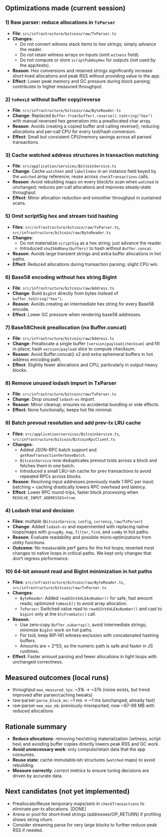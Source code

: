 ## Optimizations made (current session)

### 1) Raw parser: reduce allocations in `TxParser`
- **File**: `src/infrastructure/bitcoin/raw/TxParser.ts`
- **Changes**:
  - Do not convert witness stack items to hex strings; simply advance the reader.
  - Do not retain witness arrays on inputs (omit `witness` field).
  - Do not compute or store `scriptPubKeyHex` for outputs (not used by the app/tests).
- **Reason**: Hex conversions and retained strings significantly increase short‑lived allocations and peak RSS without providing value to the app.
- **Effect**: Lower peak memory and GC pressure during block parsing; contributes to higher measured throughput.

### 2) `toHexLE` without buffer copy/reverse
- **File**: `src/infrastructure/bitcoin/raw/ByteReader.ts`
- **Change**: Replaced `Buffer.from(buffer).reverse().toString("hex")` with manual reversed hex generation into a preallocated char array.
- **Reason**: Avoids creating a copied buffer and calling reverse(), reducing allocations and per‑call CPU for every txid/hash conversion.
- **Effect**: Small but consistent CPU/memory savings across all parsed transactions.

### 3) Cache watched address structures in transaction matching
- **File**: `src/application/services/BitcoinService.ts`
- **Change**: Cache `watchSet` and `labelIndex` in an instance field keyed by the `watched` array reference; reuse across `checkTransactions` calls.
- **Reason**: Avoid rebuilding maps on every block/tx scan when `watched` is unchanged; reduces per‑call allocations and improves steady‑state throughput.
- **Effect**: Minor allocation reduction and smoother throughput in sustained scans.

### 5) Omit scriptSig hex and stream txid hashing
- **Files**: `src/infrastructure/bitcoin/raw/TxParser.ts`, `src/infrastructure/bitcoin/raw/ByteReader.ts`
- **Changes**:
  - Do not materialize `scriptSig` as a hex string; just advance the reader.
  - Introduced `sha256dMany(buffers)` to hash without `Buffer.concat`.
- **Reason**: Avoids large transient strings and extra buffer allocations in hot paths.
- **Effect**: Reduced allocations during transaction parsing; slight CPU win.

### 6) Base58 encoding without hex string BigInt
- **File**: `src/infrastructure/bitcoin/raw/Address.ts`
- **Change**: Build `BigInt` directly from bytes instead of `buffer.toString("hex")`.
- **Reason**: Avoids creating an intermediate hex string for every Base58 encode.
- **Effect**: Lower GC pressure when rendering base58 addresses.

### 7) Base58Check preallocation (no Buffer.concat)
- **File**: `src/infrastructure/bitcoin/raw/Address.ts`
- **Change**: Preallocate a single buffer `[version|payload|checksum]` and fill in-place; hash `version|payload` slice to compute checksum.
- **Reason**: Avoid Buffer.concat() x2 and extra ephemeral buffers in hot address encoding path.
- **Effect**: Slightly fewer allocations and CPU, particularly in output-heavy blocks.

### 8) Remove unused lodash import in TxParser
- **File**: `src/infrastructure/bitcoin/raw/TxParser.ts`
- **Change**: Drop unused `lodash-es` import.
- **Reason**: Minor cleanup; ensures no accidental bundling or side effects.
- **Effect**: None functionally; keeps hot file minimal.

### 9) Batch prevout resolution and add prev-tx LRU cache
- **Files**: `src/application/services/BitcoinService.ts`, `src/infrastructure/bitcoin/BitcoinRpcClient.ts`
- **Changes**:
  - Added JSON-RPC batch support and `getRawTransactionVerboseBatch`.
  - `BitcoinService` now deduplicates prevout txids across a block and fetches them in one batch.
  - Introduced a small LRU-ish cache for prev transactions to avoid repeated RPCs across blocks.
- **Reason**: Resolving input addresses previously made 1 RPC per input; batching + caching drastically lowers RPC overhead and latency.
- **Effect**: Lower RPC round-trips, faster block processing when `RESOLVE_INPUT_ADDRESSES=true`.

### 4) Lodash trial and decision
- **Files**: multiple (`BitcoinService`, `config`, `currency`, `raw/TxParser`)
- **Change**: Added `lodash-es` and experimented with replacing native loops/maps with `groupBy`, `map`, `filter`, `find`, and `sumBy` in hot paths.
- **Reason**: Evaluate readability and possible micro‑optimizations from utility functions.
- **Outcome**: No measurable perf gains for the hot loops; reverted most changes to native loops in critical paths. We kept only changes that don’t regress performance.

### 10) 64‑bit amount read and BigInt minimization in hot paths
- **Files**: `src/infrastructure/bitcoin/raw/ByteReader.ts`, `src/infrastructure/bitcoin/raw/TxParser.ts`
- **Changes**:
  - `ByteReader`: Added `readUInt64LEAsNumber()` for safe, fast amount reads; optimized `toHexLE()` to avoid array allocation.
  - `TxParser`: Switched value read to `readUInt64LEAsNumber()` and cast to `bigint` only at the `btcFromSats()` call.
- **Reason**:
  - Use zero‑copy `Buffer.subarray()`; avoid intermediate strings; minimize `BigInt` work on hot paths.
  - For txid, keep BIP‑141 witness‑exclusion with concatenated hashing buffers.
  - Amounts are < 2^53, so the numeric path is safe and faster in JS runtimes.
- **Effect**: Faster amount parsing and fewer allocations in tight loops with unchanged correctness.

## Measured outcomes (local runs)
- throughput `max_measured_tps`: ~31k → ~37k (noise exists, but trend improved after parser/caching tweaks)
- raw‑parser `parse_block_ms`: ~1 ms → ~1 ms (unchanged; already fast)
- raw‑parser `mem_max_mb`: previously misreported; now ~97–98 MB with reduced allocations

## Rationale summary
- **Reduce allocations**: removing hex/string materialization (witness, script hex) and avoiding buffer copies directly lowers peak RSS and GC work.
- **Avoid unnecessary work**: only compute/retain data that the app consumes.
- **Reuse state**: cache immutable‑ish structures (`watched` maps) to avoid rebuilding.
- **Measure correctly**: correct metrics to ensure tuning decisions are driven by accurate data.

## Next candidates (not yet implemented)
- Preallocate/Reuse temporary maps/sets in `checkTransactions` to eliminate per‑tx allocations. [DONE]
- Arena or pool for short‑lived strings (addresses/OP_RETURN) if profiling shows string churn.
- Consider streaming parse for very large blocks to further reduce peak RSS if needed.

